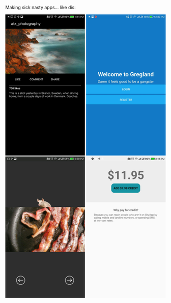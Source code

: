 Making sick nasty apps... like dis:

<img src="https://raw.githubusercontent.com/ggodreau/xamarin/master/assets/1.jpg" width="250">    <img src="https://raw.githubusercontent.com/ggodreau/xamarin/master/assets/2.jpg" width="250">    <img src="https://raw.githubusercontent.com/ggodreau/xamarin/master/assets/4.jpg" width="250">
<img src="https://raw.githubusercontent.com/ggodreau/xamarin/master/assets/3.jpg" width="250"> 
